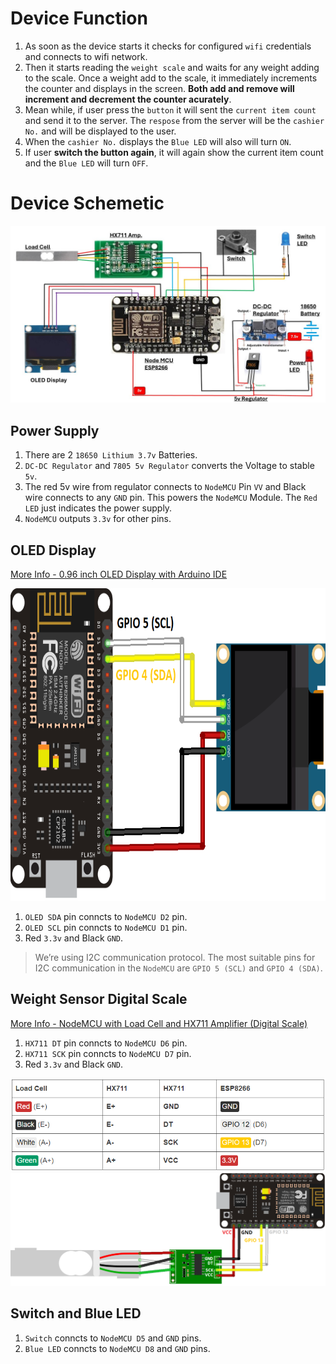 # Device Function

1. As soon as the device starts it checks for configured `wifi` credentials and connects to wifi network.
2. Then it starts reading the `weight scale` and waits for any weight adding to the scale. Once a weight add to the scale, it immediately increments the counter and displays in the screen. **Both add and remove will increment and decrement the counter acurately**.
3. Mean while, if user press the `button` it will sent the `current item count` and send it to the server. The `respose` from the server will be the `cashier No.` and will be displayed to the user. 
4. When the `cashier No.` displays the `Blue LED` will also will turn `ON`.
5. If user **switch the button again**, it will again show the current item count and the `Blue LED` will turn `OFF`.

# Device Schemetic

![schemetic](device/schemetic.jpg)

## Power Supply
 1. There are 2  `18650 Lithium 3.7v` Batteries.
 2. `DC-DC Regulator` and `7805 5v Regulator` converts the Voltage to stable `5v`.
 3. The red 5v wire from regulator connects to `NodeMCU` Pin `VV` and Black wire connects to any `GND` pin. This powers the `NodeMCU` Module. The `Red LED` just indicates the power supply. 
 4. `NodeMCU` outputs `3.3v` for other pins.
 
 ## OLED Display
  [More Info - 0.96 inch OLED Display with Arduino IDE](https://randomnerdtutorials.com/esp8266-0-96-inch-oled-display-with-arduino-ide/)

<img src="device/img/ESP8266_oled_display_wiring.webp" alt="schematic" width="700" height="500"/>

 1. `OLED SDA` pin conncts to `NodeMCU D2` pin.
 2. `OLED SCL` pin conncts to `NodeMCU D1` pin.
 3. Red `3.3v` and Black `GND`.

 > We’re using I2C communication protocol. The most suitable pins for I2C communication in the `NodeMCU` are `GPIO 5 (SCL)` and `GPIO 4 (SDA)`.

 ## Weight Sensor Digital Scale

 [More Info - NodeMCU with Load Cell and HX711 Amplifier (Digital Scale)](https://randomnerdtutorials.com/esp8266-load-cell-hx711/)

 1. `HX711 DT` pin conncts to `NodeMCU D6` pin.
 2. `HX711 SCK` pin conncts to `NodeMCU D7` pin.
 3. Red `3.3v` and Black `GND`.

![schemetic](device/img/wire%20the%20load%20cell.PNG)
![schemetic](device/img/ESP8266-load-cell-diagram_bb.webp)


## Switch and Blue LED
 1. `Switch` conncts to `NodeMCU D5` and `GND` pins.
 2. `Blue LED` conncts to `NodeMCU D8` and `GND` pins.